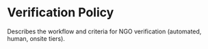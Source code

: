 # Verification Policy

Describes the workflow and criteria for NGO verification (automated, human, onsite tiers).
